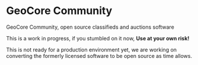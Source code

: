 # GeoCore Community

GeoCore Community, open source classifieds and auctions software

This is a work in progress, if you stumbled on it now, **Use at your own risk!**

This is not ready for a production environment yet, we are working on converting the formerly licensed software to be
open source as time allows.
